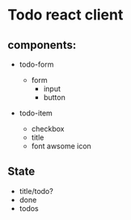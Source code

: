 # Todo react client

## components:
 - todo-form
    - form 
        - input
        - button

- todo-item
    - checkbox
    - title
    - font awsome icon

## State
- title/todo?
- done
- todos